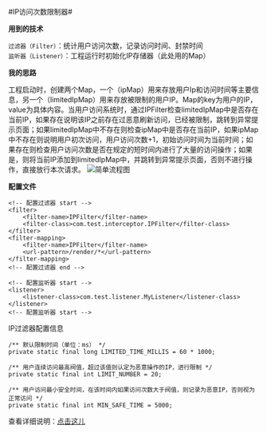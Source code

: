 #IP访问次数限制器#

**用到的技术** 

`过滤器（Filter）`：统计用户访问次数，记录访问时间、封禁时间  
`监听器（Listener）`：工程运行时初始化IP存储器（此处用的Map）

**我的思路**

工程启动时，创建两个Map，一个（ipMap）用来存放用户Ip和访问时间等主要信息，另一个（limitedIpMap）用来存放被限制的用户IP。Map的key为用户的IP，value为具体内容。当用户访问系统时，通过IPFilter检查limitedIpMap中是否存在当前IP，如果存在说明该IP之前存在过恶意刷新访问，已经被限制，跳转到异常提示页面；如果limitedIpMap中不存在则检查ipMap中是否存在当前IP，如果ipMap中不存在则说明用户初次访问，用户访问次数+1，初始访问时间为当前时间；如果存在则检查用户访问次数是否在规定的短时间内进行了大量的访问操作；如果是，则将当前IP添加到limitedIpMap中，并跳转到异常提示页面，否则不进行操作，直接放行本次请求。
![简单流程图](https://github.com/zhangyd-c/IPFilter/blob/master/doc/IPFilter/IPFilterFlowChart.png)

**配置文件**

    <!-- 配置过滤器 start -->
    <filter>
    	<filter-name>IPFilter</filter-name>
    	<filter-class>com.test.interceptor.IPFilter</filter-class>
    </filter>
    <filter-mapping>
    	<filter-name>IPFilter</filter-name>
    	<url-pattern>/render/*</url-pattern>
    </filter-mapping>
    <!-- 配置过滤器 end -->
    	
    <!-- 配置监听器 start -->
    <listener>
    	<listener-class>com.test.listener.MyListener</listener-class>
    </listener>
    <!-- 配置监听器 start -->

IP过滤器配置信息

    /** 默认限制时间（单位：ms） */
    private static final long LIMITED_TIME_MILLIS = 60 * 1000;
    
    /** 用户连续访问最高阀值，超过该值则认定为恶意操作的IP，进行限制 */
    private static final int LIMIT_NUMBER = 20;
    
    /** 用户访问最小安全时间，在该时间内如果访问次数大于阀值，则记录为恶意IP，否则视为正常访问 */
    private static final int MIN_SAFE_TIME = 5000;


查看详细说明：[点击这儿](http://www.yadong0415.cn/render/article/5ff8046c5eb149a394c5f8a9a9906d3f)
